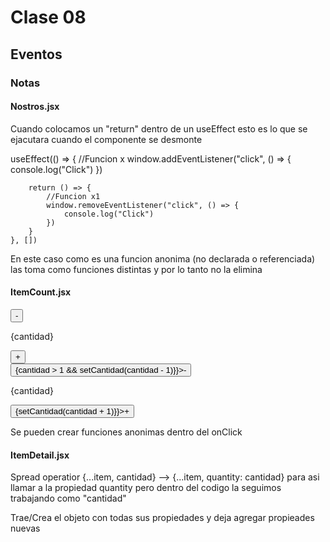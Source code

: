 # Clase 08

## Eventos
### Notas

#### Nostros.jsx
Cuando colocamos un "return" dentro de un useEffect esto es lo que se ejacutara cuando el componente se desmonte

useEffect(() => {
        //Funcion x
        window.addEventListener("click", () => {
            console.log("Click")
        })

        return () => {
            //Funcion x1
            window.removeEventListener("click", () => {
                console.log("Click")
            })
        }
    }, [])

En este caso como es una funcion anonima (no declarada o referenciada) las toma como funciones distintas y por lo tanto no la elimina

#### ItemCount.jsx
<div className='item-count'>
    <button onClick={handleRestar}>-</button>
    <p>{cantidad}</p>
    <button onClick={handleSumar}>+</button>
</div>

<div className='item-count'>
    <button onClick={() => {cantidad > 1 && setCantidad(cantidad - 1)}}>-</button>
    <p>{cantidad}</p>
    <button onClick={() => {setCantidad(cantidad + 1)}}>+</button>
</div>

Se pueden crear funciones anonimas dentro del onClick

#### ItemDetail.jsx
Spread operatior
{...item, cantidad} --> {...item, quantity: cantidad} para asi llamar a la propiedad quantity pero dentro del codigo la seguimos trabajando como "cantidad"

Trae/Crea el objeto con todas sus propiedades y deja agregar propieades nuevas
